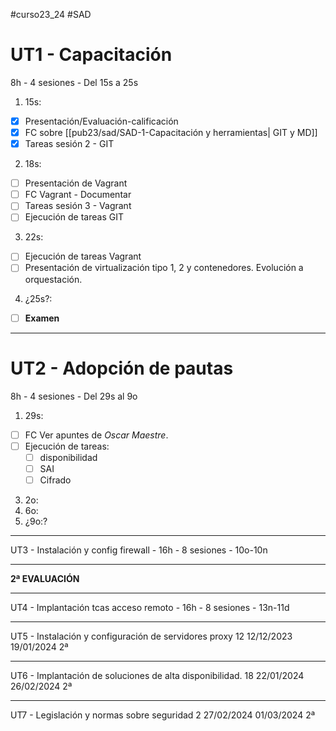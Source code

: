   #curso23_24 #SAD

# UT1 - Capacitación 
8h - 4 sesiones - Del 15s a 25s

1. 15s:
  * [x] Presentación/Evaluación-calificación
  * [x] FC sobre [[pub23/sad/SAD-1-Capacitación y herramientas| GIT y MD]]
  * [x] Tareas sesión 2 - GIT
  
2. 18s:
  * [ ] Presentación de Vagrant
  * [ ] FC Vagrant - Documentar
  * [ ] Tareas sesión 3 - Vagrant
  * [ ] Ejecución de tareas GIT

3. 22s:
  * [ ] Ejecución de tareas Vagrant
  * [ ] Presentación de virtualización tipo 1, 2 y contenedores. Evolución a orquestación.

4. ¿25s?:
  + [ ] **Examen**


---
# UT2 - Adopción de pautas
8h - 4 sesiones - Del 29s al 9o

1. 29s:
  * [ ] FC Ver apuntes de *Oscar Maestre*.
  * [ ] Ejecución de tareas:
    * [ ] disponibilidad
    * [ ] SAI
    * [ ] Cifrado
3. 2o:
4. 6o:
5. ¿9o:?

---
UT3 - Instalación y config firewall - 16h - 8 sesiones - 10o-10n

---
**2ª EVALUACIÓN**

---
UT4 - Implantación tcas acceso remoto - 16h - 8 sesiones - 13n-11d

---
UT5 - Instalación y configuración de servidores proxy 12 12/12/2023 19/01/2024 2ª

---
UT6 - Implantación de soluciones de alta disponibilidad. 18 22/01/2024 26/02/2024 2ª

---
UT7 - Legislación y normas sobre seguridad 2 27/02/2024 01/03/2024 2ª